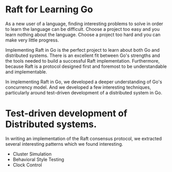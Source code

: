 Raft for Learning Go
====
As a new user of a language, finding interesting problems to solve in order to
learn the language can be difficult. Choose a project too easy and you learn
nothing about the language. Choose a project too hard and you can make very
little progress.

Implementing Raft in Go is the perfect project to learn about both Go and
distributed systems. There is an excellent fit between Go's strengths and the
tools needed to build a successful Raft implementation. Furthermore, because
Raft is a protocol designed first and foremost to be understandable and
implementable.

In implementing Raft in Go, we developed a deeper understanding of Go's
concurrency model. And we developed a few
interesting techniques, particularly around test-driven development of a
distributed system in Go.


Test-driven development of Distributed systems.
====
In writing an implementation of the Raft consensus protocol, we extracted
several interesting patterns which we found interesting.

* Cluster Simulation
* Behavioral Style Testing
* Clock Control


